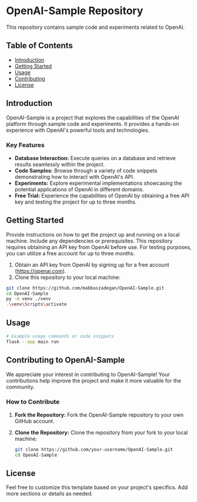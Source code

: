 # OpenAI-Sample Repository

This repository contains sample code and experiments related to OpenAI.

## Table of Contents
- [Introduction](#introduction)
- [Getting Started](#getting-started)
- [Usage](#usage)
- [Contributing](#contributing)
- [License](#license)

## Introduction


OpenAI-Sample is a project that explores the capabilities of the OpenAI platform through sample code and experiments. It provides a hands-on experience with OpenAI's powerful tools and technologies.

### Key Features
- **Database Interaction:** Execute queries on a database and retrieve results seamlessly within the project.
- **Code Samples:** Browse through a variety of code snippets demonstrating how to interact with OpenAI's API.
- **Experiments:** Explore experimental implementations showcasing the potential applications of OpenAI in different domains.
- **Free Trial:** Experience the capabilities of OpenAI by obtaining a free API key and testing the project for up to three months.


## Getting Started

Provide instructions on how to get the project up and running on a local machine. Include any dependencies or prerequisites.
This repository requires obtaining an API key from OpenAI before use. For testing purposes, you can utilize a free account for up to three months.

1. Obtain an API key from OpenAI by signing up for a free account (https://openai.com).
2. Clone this repository to your local machine:

```bash
git clone https://github.com/mabbaszadegan/OpenAI-Sample.git
cd OpenAI-Sample
py -m venv ./venv
.\venv\Scripts\activate
```

## Usage
```bash
# Example usage commands or code snippets
flask --app main run   
```
## Contributing to OpenAI-Sample

We appreciate your interest in contributing to OpenAI-Sample! Your contributions help improve the project and make it more valuable for the community.

### How to Contribute

1. **Fork the Repository:**
   Fork the OpenAI-Sample repository to your own GitHub account.

2. **Clone the Repository:**
   Clone the repository from your fork to your local machine:

   ```bash
   git clone https://github.com/your-username/OpenAI-Sample.git
   cd OpenAI-Sample
   ```
## License
Feel free to customize this template based on your project's specifics. Add more sections or details as needed.
